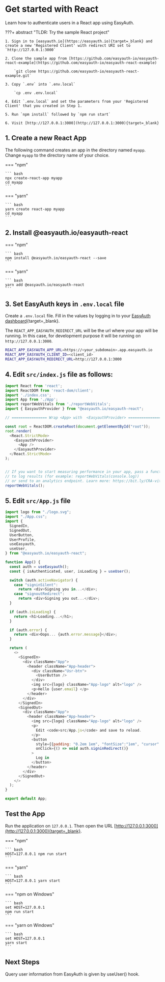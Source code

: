 # Get started with React

Learn how to authenticate users in a React app using EasyAuth.


???+ abstract "TLDR: Try the sample React project"

    1. Sign in to [easyauth.io](https://easyauth.io){target=_blank} and create a new 'Registered Client' with redirect URI set to `http://127.0.0.1:3000`
    
    2. Clone the sample app from [https://github.com/easyauth-io/easyauth-react-example](https://github.com/easyauth-io/easyauth-react-example)

        `git clone https://github.com/easyauth-io/easyauth-react-example.git`

    3. Copy `.env` into `.env.local`

        `cp .env .env.local`

    4. Edit `.env.local` and set the parameters from your 'Registered Client' that you created in Step 1.

    5. Run `npm install` followed by `npm run start`

    6. Visit [http://127.0.0.1:3000](http://127.0.0.1:3000){target=_blank}


## 1. Create a new React App

The following command creates an app in the directory named `myapp`. Change `myapp` to the directory name of your choice.

=== "npm"

    ``` bash
    npx create-react-app myapp
    cd myapp
    ```

=== "yarn"

    ``` bash
    yarn create react-app myapp
    cd myapp
    ```

## 2. Install @easyauth.io/easyauth-react


=== "npm"

    ``` bash
    npm install @easyauth.io/easyauth-react --save
    ```

=== "yarn"

    ``` bash
    yarn add @easyauth.io/easyauth-react
    ```


## 3. Set EasyAuth keys in `.env.local` file

Create a `.env.local` file. Fill in the values by logging in to your [EasyAuth dashboard](https://easyauth.io){target=_blank}.

The `REACT_APP_EASYAUTH_REDIRECT_URL` will be the url where your app will be running. In this case, for development purpose it will be running on `http://127.0.0.1:3000`.


``` bash title=".env.local"
REACT_APP_EASYAUTH_APP_URL=https://<your_subdomain>.app.easyauth.io
REACT_APP_EASYAUTH_CLIENT_ID=<client_id>
REACT_APP_EASYAUTH_REDIRECT_URL=http://127.0.0.1:3000
```

## 4. Edit `src/index.js` file as follows:

``` js title="src/index.js"
import React from 'react';
import ReactDOM from 'react-dom/client';
import './index.css';
import App from './App';
import reportWebVitals from './reportWebVitals';
import { EasyauthProvider } from "@easyauth.io/easyauth-react";

// ================ Wrap <App> with  <EasyauthProvider> ================= //

const root = ReactDOM.createRoot(document.getElementById("root"));
root.render(
  <React.StrictMode>
    <EasyauthProvider>
      <App />
    </EasyauthProvider>
  </React.StrictMode>
);


// If you want to start measuring performance in your app, pass a function
// to log results (for example: reportWebVitals(console.log))
// or send to an analytics endpoint. Learn more: https://bit.ly/CRA-vitals
reportWebVitals();
```

## 5. Edit `src/App.js` file

``` js title="src/App.js"
import logo from "./logo.svg";
import "./App.css";
import {
  SignedIn,
  SignedOut,
  UserButton,
  UserProfile,
  useEasyauth,
  useUser,
} from "@easyauth.io/easyauth-react";

function App() {
  const auth = useEasyauth();
  const { isAuthenticated, user, isLoading } = useUser();

  switch (auth.activeNavigator) {
    case "signinSilent":
      return <div>Signing you in...</div>;
    case "signoutRedirect":
      return <div>Signing you out...</div>;
  }

  if (auth.isLoading) {
    return <h1>Loading...</h1>;
  }

  if (auth.error) {
    return <div>Oops... {auth.error.message}</div>;
  }

  return (
    <>
      <SignedIn>
        <div className="App">
          <header className="App-header">
            <div className="Usr-btn">
              <UserButton />
            </div>
            <img src={logo} className="App-logo" alt="logo" />
            <p>Hello {user.email} </p>
          </header>
        </div>
      </SignedIn>
      <SignedOut>
        <div className="App">
          <header className="App-header">
            <img src={logo} className="App-logo" alt="logo" />
            <p>
              Edit <code>src/App.js</code> and save to reload.
            </p>
            <button
              style={{padding: "0.2em 1em", "fontSize":"1em", "cursor": "pointer"}}
              onClick={() => void auth.signinRedirect()}
            >
              Log in
            </button>
          </header>
        </div>
      </SignedOut>
    </>
  );
}

export default App;

```

## Test the App

Run the application on `127.0.0.1`. Then open the URL [http://127.0.0.1:3000](http://127.0.0.1:3000){target=_blank}.

=== "npm"

    ``` bash
    HOST=127.0.0.1 npm run start
    ```

=== "yarn"

    ``` bash
    HOST=127.0.0.1 yarn start
    ```
=== "npm on Windows"

    ``` bash
    set HOST=127.0.0.1
    npm run start
    ```

=== "yarn on Windows"

    ``` bash
    set HOST=127.0.0.1
    yarn start
    ```


## Next Steps

Query user information from EasyAuth is given by useUser() hook.